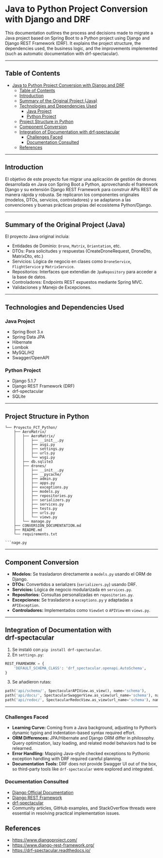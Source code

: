 # Java to Python Project Conversion with Django and DRF

This documentation outlines the process and decisions made to migrate a Java project based on Spring Boot to a Python project using Django and Django REST Framework (DRF). It explains the project structure, the dependencies used, the business logic, and the improvements implemented (such as automatic documentation with drf-spectacular).

---

## Table of Contents

- [Java to Python Project Conversion with Django and DRF](#java-to-python-project-conversion-with-django-and-drf)
  - [Table of Contents](#table-of-contents)
  - [Introduction](#introduction)
  - [Summary of the Original Project (Java)](#summary-of-the-original-project-java)
  - [Technologies and Dependencies Used](#technologies-and-dependencies-used)
    - [Java Project](#java-project)
    - [Python Project](#python-project)
  - [Project Structure in Python](#project-structure-in-python)
  - [Component Conversion](#component-conversion)
  - [Integration of Documentation with drf‑spectacular](#integration-of-documentation-with-drfspectacular)
    - [Challenges Faced](#challenges-faced)
    - [Documentation Consulted](#documentation-consulted)
  - [References](#references)

---

## Introduction

El objetivo de este proyecto fue migrar una aplicación de gestión de drones desarrollada en Java con Spring Boot a Python, aprovechando el framework Django y su extensión Django REST Framework para construir APIs REST de manera rápida y robusta. Se replicaron los componentes originales (modelos, DTOs, servicios, controladores) y se adaptaron a las convenciones y buenas prácticas propias del ecosistema Python/Django.

---

## Summary of the Original Project (Java)

El proyecto Java original incluía:

- Entidades de Dominio: `Drone`, `Matrix`, `Orientation`, etc.
- DTOs: Para solicitudes y respuestas (CreateDroneRequest, DroneDto, MatrixDto, etc.)
- Servicios: Lógica de negocio en clases como `DroneService`, `FlightService` y `MatrixService`.
- Repositorios: Interfaces que extendían de `JpaRepository` para acceder a la base de datos.
- Controladores: Endpoints REST expuestos mediante Spring MVC.
- Validaciones y Manejo de Excepciones.

---

## Technologies and Dependencies Used

### Java Project

- Spring Boot 3.x
- Spring Data JPA
- Hibernate
- Lombok
- MySQL/H2
- Swagger/OpenAPI

### Python Project

- Django 5.1.7
- Django REST Framework (DRF)
- drf-spectacular
- SQLite

---

## Project Structure in Python

````plaintext
└── Proyecto_FCT_Python/
    ├── AeroMatrix/
    │   ├── AeroMatrix/
    │   │   ├── __init__.py
    │   │   ├── asgi.py
    │   │   ├── settings.py
    │   │   ├── urls.py
    │   │   └── wsgi.py
    │   ├── db.sqlite3
    │   ├── drones/
    │   │   ├── __init__.py
    │   │   ├── __pycache/
    │   │   ├── admin.py
    │   │   ├── apps.py
    │   │   ├── exceptions.py
    │   │   ├── models.py
    │   │   ├── repositories.py
    │   │   ├── serializers.py
    │   │   ├── services.py
    │   │   ├── tests.py
    │   │   ├── urls.py
    │   │   └── views.py
    │   └── manage.py
    ├── CONVERSION_DOCUMENTATION.md
    ├── README.md
    └── requirements.txt

```nage.py
````

---

## Component Conversion

- **Modelos:** Se trasladaron directamente a `models.py` usando el ORM de Django.
- **DTOs:** Convertidos a serializers (`serializers.py`) usando DRF.
- **Servicios:** Lógica de negocio modularizada en `services.py`.
- **Repositorios:** Consultas personalizadas en `repositories.py`.
- **Excepciones:** Se trasladaron a `exceptions.py` y adaptadas a `APIException`.
- **Controladores:** Implementados como `ViewSet` o `APIView` en `views.py`.

---

## Integration of Documentation with drf‑spectacular

1. Se instaló con `pip install drf-spectacular`.
2. En `settings.py`:

```python
REST_FRAMEWORK = {
    'DEFAULT_SCHEMA_CLASS': 'drf_spectacular.openapi.AutoSchema',
}
```

3. Se añadieron rutas:

```python
path('api/schema/', SpectacularAPIView.as_view(), name='schema'),
path('api/docs/', SpectacularSwaggerView.as_view(url_name='schema'), name='swagger-ui'),
path('api/redoc/', SpectacularRedocView.as_view(url_name='schema'), name='redoc'),
```

---

### Challenges Faced

- **Learning Curve:** Coming from a Java background, adjusting to Python’s dynamic typing and indentation-based syntax required effort.
- **ORM Differences:** JPA/Hibernate and Django ORM differ in philosophy. Query optimization, lazy loading, and related model behaviors had to be relearned.
- **Error Handling:** Mapping Java-style checked exceptions to Pythonic exception handling with DRF required careful planning.
- **Documentation Tools:** DRF does not provide Swagger UI out of the box, so third-party tools like `drf-spectacular` were explored and integrated.

### Documentation Consulted

- [Django Official Documentation](https://docs.djangoproject.com/en/stable/)
- [Django REST Framework](https://www.django-rest-framework.org/)
- [drf-spectacular](https://drf-spectacular.readthedocs.io/)
- Community articles, GitHub examples, and StackOverflow threads were essential in resolving practical implementation issues.

## References

- https://www.djangoproject.com/
- https://www.django-rest-framework.org/
- https://drf-spectacular.readthedocs.io/
